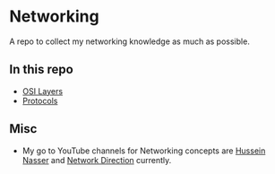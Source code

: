 # Networking

A repo to collect my networking knowledge as much as possible.

## In this repo

- [OSI Layers](osi_layers.md)
- [Protocols](protocols.md)

## Misc

- My go to YouTube channels for Networking concepts are [Hussein Nasser](https://www.youtube.com/watch?v=V3ZPPPKEipA&list=PLQnljOFTspQUNnO4p00ua_C5mKTfldiYT) and [Network Direction](https://www.youtube.com/watch?v=cNwEVYkx2Kk&list=PLDQaRcbiSnqF5U8ffMgZzS7fq1rHUI3Q8) currently.
